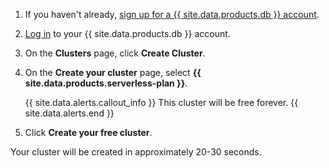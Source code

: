 1. If you haven't already, <a href="https://cockroachlabs.cloud/signup?referralId={{ page.referral_id }}" rel="noopener" target="_blank">sign up for a {{  site.data.products.db  }} account</a>.
1. [Log in](https://cockroachlabs.cloud/) to your {{  site.data.products.db  }} account.
1. On the **Clusters** page, click **Create Cluster**.
1. On the **Create your cluster** page, select **{{  site.data.products.serverless-plan  }}**.

    {{ site.data.alerts.callout_info }}
    This cluster will be free forever.
    {{ site.data.alerts.end }}

1. Click **Create your free cluster**.

Your cluster will be created in approximately 20-30 seconds.